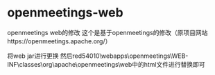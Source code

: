 # openmeetings-web
openmeetings web的修改
这个是基于openmeetings的修改（原项目网站https://openmeetings.apache.org/）

将web jar进行更换 然后red54010\webapps\openmeetings\WEB-INF\classes\org\apache\openmeetings\web中的html文件进行替换即可

